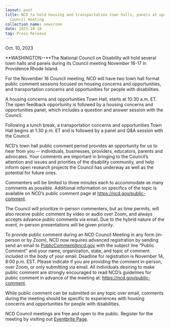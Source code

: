 ```yaml
---
layout: post
title: NCD to hold housing and transportation town halls, panels at upcoming
  Council meeting
collection_name: newsroom
date: 2023-10-10
tag: Press Release
---
```

Oct. 10, 2023

**WASHINGTON--**The National Council on Disability will hold several town halls and panels during its Council meeting November 16-17 in Providence Rhode Island.

For the November 16 Council meeting, NCD will have two town hall format public comment sessions focused on housing concerns and opportunities, and transportation concerns and opportunities for people with disabilities.

A housing concerns and opportunities Town Hall, starts at 10:30 a.m. ET. The open feedback opportunity is followed by a housing concerns and opportunities panel, which includes a question and answer session with the Council.

Following a lunch break, a transportation concerns and opportunities Town Hall begins at 1:30 p.m. ET and is followed by a panel and Q&A session with the Council.

NCD’s town hall public comment period provides an opportunity for us to hear from you -- individuals, businesses, providers, educators, parents and advocates. Your comments are important in bringing to the Council’s attention and issues and priorities of the disability community, and help inform open research projects the Council has underway as well as the potential for future ones.

Commenters will be limited to three minutes each to accommodate as many comments as possible. Additional information on specifics of the topic is available on NCD’s public comment page at <https://ncd.gov/public-comment>.

The Council will prioritize in-person commenters, but as time permits, will also receive public comment by video or audio over Zoom, and always accepts advance public comments via email. Due to the hybrid nature of the event, in-person presentations will be given priority.

To provide public comment during an NCD Council Meeting in any form (in-person or by Zoom), NCD now requires advanced registration by sending send an email to [PublicComment@ncd.gov](mailto:PublicComment@ncd.gov) with the subject line “Public Comment” and your name, organization, state, and topic of comment included in the body of your email. Deadline for registration is November 14, 8:00 p.m. EST. Please indicate if you are providing the comment in-person, over Zoom, or only submitting via email. All individuals desiring to make public comment are strongly encouraged to read NCD’s guidelines for public comment in advance of the meeting at: <https://ncd.gov/public-comment>.

While public comment can be submitted on any topic over email, comments during the meeting should be specific to experiences with housing concerns and opportunities for people with disabilities.

NCD Council meetings are free and open to the public. Register for the meeting by visiting out [Eventbrite Page](https://www.eventbrite.com/e/ncd-council-meeting-nov-1617-2023-providence-rhode-island-tickets-698989936717).